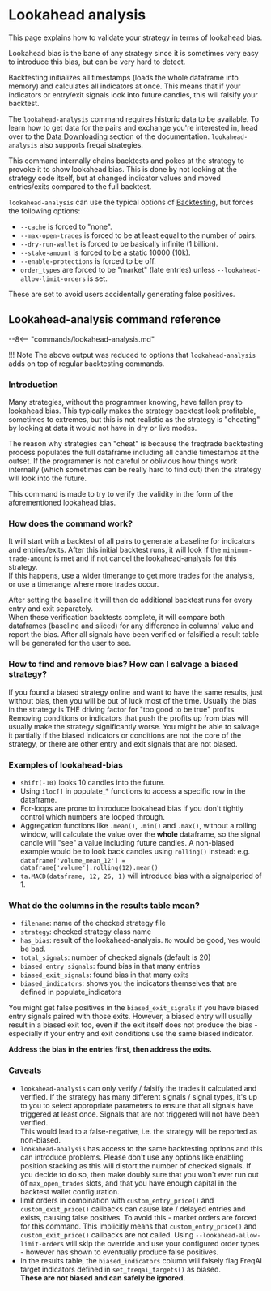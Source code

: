 # Lookahead analysis

This page explains how to validate your strategy in terms of lookahead bias.

Lookahead bias is the bane of any strategy since it is sometimes very easy to introduce this bias, but can be very hard to detect.

Backtesting initializes all timestamps (loads the whole dataframe into memory) and calculates all indicators at once.
This means that if your indicators or entry/exit signals look into future candles, this will falsify your backtest.

The `lookahead-analysis` command requires historic data to be available.
To learn how to get data for the pairs and exchange you're interested in,
head over to the [Data Downloading](data-download.md) section of the documentation.
`lookahead-analysis` also supports freqai strategies.

This command internally chains backtests and pokes at the strategy to provoke it to show lookahead bias.
This is done by not looking at the strategy code itself, but at changed indicator values and moved entries/exits compared to the full backtest.

`lookahead-analysis` can use the typical options of [Backtesting](backtesting.md), but forces the following options:

- `--cache` is forced to "none".
- `--max-open-trades` is forced to be at least equal to the number of pairs.
- `--dry-run-wallet` is forced to be basically infinite (1 billion).
- `--stake-amount` is forced to be a static 10000 (10k).
- `--enable-protections` is forced to be off.
- `order_types` are forced to be "market" (late entries) unless `--lookahead-allow-limit-orders` is set.

These are set to avoid users accidentally generating false positives.

## Lookahead-analysis command reference

--8<-- "commands/lookahead-analysis.md"

!!! Note
    The above output was reduced to options that `lookahead-analysis` adds on top of regular backtesting commands.

### Introduction

Many strategies, without the programmer knowing, have fallen prey to lookahead bias.
This typically makes the strategy backtest look profitable, sometimes to extremes,  but this is not realistic as the strategy is "cheating" by looking at data it would not have in dry or live modes.

The reason why strategies can "cheat" is because the freqtrade backtesting process populates the full dataframe including all candle timestamps at the outset.
If the programmer is not careful or oblivious how things work internally
(which sometimes can be really hard to find out) then the strategy will look into the future.

This command is made to try to verify the validity in the form of the aforementioned lookahead bias.

### How does the command work?

It will start with a backtest of all pairs to generate a baseline for indicators and entries/exits.
After this initial backtest runs, it will look if the `minimum-trade-amount` is met and if not cancel the lookahead-analysis for this strategy.  
If this happens, use a wider timerange to get more trades for the analysis, or use a timerange where more trades occur.

After setting the baseline it will then do additional backtest runs for every entry and exit separately.  
When these verification backtests complete, it will compare both dataframes (baseline and sliced) for any difference in columns' value and report the bias.
After all signals have been verified or falsified a result table will be generated for the user to see.

### How to find and remove bias? How can I salvage a biased strategy?

If you found a biased strategy online and want to have the same results, just without bias,
then you will be out of luck most of the time.
Usually the bias in the strategy is THE driving factor for "too good to be true" profits.
Removing conditions or indicators that push the profits up from bias will usually make the strategy significantly worse.
You might be able to salvage it partially if the biased indicators or conditions are not the core of the strategy, or there
are other entry and exit signals that are not biased.

### Examples of lookahead-bias

- `shift(-10)` looks 10 candles into the future.
- Using `iloc[]` in populate_* functions to access a specific row in the dataframe.
- For-loops are prone to introduce lookahead bias if you don't tightly control which numbers are looped through.
- Aggregation functions like `.mean()`, `.min()` and `.max()`, without a rolling window,
  will calculate the value over the **whole** dataframe, so the signal candle will "see" a value including future candles.
  A non-biased example would be to look back candles using `rolling()` instead:
  e.g. `dataframe['volume_mean_12'] = dataframe['volume'].rolling(12).mean()`
- `ta.MACD(dataframe, 12, 26, 1)` will introduce bias with a signalperiod of 1.

### What do the columns in the results table mean?

- `filename`: name of the checked strategy file
- `strategy`: checked strategy class name
- `has_bias`: result of the lookahead-analysis. `No` would be good, `Yes` would be bad.
- `total_signals`: number of checked signals (default is 20)
- `biased_entry_signals`: found bias in that many entries
- `biased_exit_signals`: found bias in that many exits
- `biased_indicators`: shows you the indicators themselves that are defined in populate_indicators

You might get false positives in the `biased_exit_signals` if you have biased entry signals paired with those exits.
However, a biased entry will usually result in a biased exit too,
even if the exit itself does not produce the bias -
especially if your entry and exit conditions use the same biased indicator.

**Address the bias in the entries first, then address the exits.**

### Caveats

- `lookahead-analysis` can only verify / falsify the trades it calculated and verified.
If the strategy has many different signals / signal types, it's up to you to select appropriate parameters to ensure that all signals have triggered at least once. Signals that are not triggered will not have been verified.  
This would lead to a false-negative, i.e. the strategy will be reported as non-biased.
- `lookahead-analysis` has access to the same backtesting options and this can introduce problems.
Please don't use any options like enabling position stacking as this will distort the number of checked signals.
If you decide to do so, then make doubly sure that you won't ever run out of `max_open_trades` slots,
and that you have enough capital in the backtest wallet configuration.
- limit orders in combination with `custom_entry_price()` and `custom_exit_price()` callbacks can cause late / delayed entries and exists, causing false positives.
To avoid this - market orders are forced for this command. This implicitly means that `custom_entry_price()` and `custom_exit_price()` callbacks are not called.
Using `--lookahead-allow-limit-orders` will skip the override and use your configured order types - however has shown to eventually produce false positives.
- In the results table, the `biased_indicators` column
will falsely flag FreqAI target indicators defined in `set_freqai_targets()` as biased.  
**These are not biased and can safely be ignored.**
